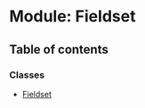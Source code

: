 # Module: Fieldset

## Table of contents

### Classes

- [Fieldset](../classes/Fieldset.Fieldset-1.md)
